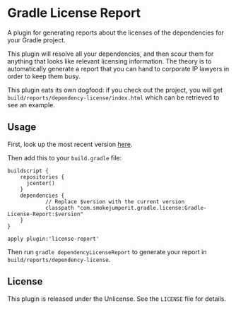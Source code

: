 Gradle License Report
=====================

A plugin for generating reports about the licenses of the dependencies for your Gradle project.

This plugin will resolve all your dependencies, and then scour them for anything that looks like relevant licensing information. The theory is
to automatically generate a report that you can hand to corporate IP lawyers in order to keep them busy.

This plugin eats its own dogfood: if you check out the project, you will get `build/reports/dependency-license/index.html` which can be 
retrieved to see an example.

Usage
-------

First, look up the most recent version [here](http://jcenter.bintray.com/com/smokejumperit/gradle/).

Then add this to your `build.gradle` file:
```
buildscript {
    repositories {
      jcenter()
    }   
    dependencies {
			// Replace $version with the current version
			classpath "com.smokejumperit.gradle.license:Gradle-License-Report:$version"
    }   
}

apply plugin:'license-report'
```

Then run `gradle dependencyLicenseReport` to generate your report in `build/reports/dependency-license`.

License
--------

This plugin is released under the Unlicense. See the `LICENSE` file for details.
